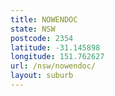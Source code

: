 ```yaml
---
title: NOWENDOC
state: NSW
postcode: 2354
latitude: -31.145898
longitude: 151.762627
url: /nsw/nowendoc/
layout: suburb
---
```


